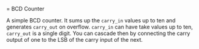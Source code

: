 = BCD Counter

A simple BCD counter. It sums up the `carry_in` values up to ten and
generates `carry_out` on overflow. `carry_in` can have take values up
to ten, `carry_out` is a single digit. You can cascade then by
connecting the carry output of one to the LSB of the carry input of
the next.



